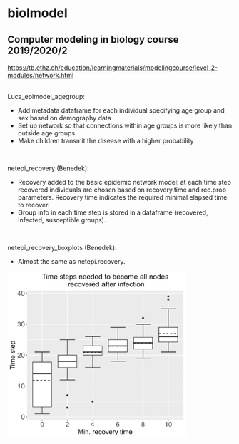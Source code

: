 # biolmodel
## Computer modeling in biology course 2019/2020/2
https://tb.ethz.ch/education/learningmaterials/modelingcourse/level-2-modules/network.html
<br/><br/>

Luca_epimodel_agegroup:
  - Add metadata dataframe for each individual specifying age group and sex based on demography data
  - Set up network so that connections within age groups is more likely than outside age groups
  - Make children transmit the disease with a higher probability
  <br/>
  
netepi_recovery (Benedek):
  - Recovery added to the basic epidemic network model: at each time step recovered individuals are chosen based on               recovery.time and rec.prob parameters. Recovery time indicates the required minimal elapsed time to recover. 
  - Group info in each time step is stored in a dataframe (recovered, infected, susceptible groups).
  <br/>
  
  netepi_recovery_boxplots (Benedek): <br/>
  - Almost the same as netepi.recovery.
<img src="images/boxplot.png" width=400 >


    
